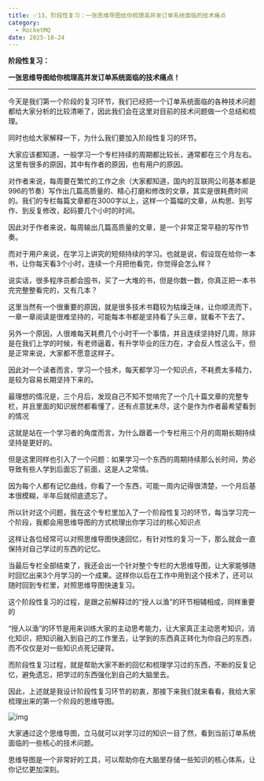 ```yaml
---
title: ✅13、阶段性复习：一张思维导图给你梳理高并发订单系统面临的技术痛点
category:
  - RocketMQ
date: 2025-10-24
---
```


<!-- more -->

**阶段性复习：**

**一张思维导图给你梳理高并发订单系统面临的技术痛点！**

---

今天是我们第一个阶段的复习环节，我们已经把一个订单系统面临的各种技术问题都给大家分析的比较清晰了，因此我们会在这里对目前的技术问题做一个总结和梳理。

同时也给大家解释一下，为什么我们要加入阶段性复习的环节。

大家应该都知道，一般学习一个专栏持续的周期都比较长，通常都在三个月左右。这里有很多的原因，其中有作者的原因，也有用户的原因。

对作者来说，每周要在繁忙的工作之余（大家都知道，国内的互联网公司基本都是996的节奏）写作出几篇高质量的、精心打磨和修改的文章，其实是很耗费时间的。我们的专栏每篇文章都在3000字以上，这样一个篇幅的文章，从构思、到写作、到反复修改，起码要几个小时的时间。

因此对于作者来说，每周输出几篇高质量的文章，是一个非常正常平稳的写作节奏。

而对于用户来说，在学习上讲究的短频持续的学习。也就是说，假设现在给你一本书，让你每天看3个小时，连续一个月把他看完，你觉得会怎么样？

说实话，很多程序员都会囤书，买了一大堆的书，但是你数一数，你真正把一本书完完整整看完的，又有几本？

这里当然有一个很重要的原因，就是很多技术书籍较为枯燥乏味，让你顺流而下，一章一章阅读是很难坚持的，可能每本书都是坚持看了头三章，就看不下去了。

另外一个原因，人很难每天耗费几个小时干一个事情，并且连续坚持好几周，除非是在我们上学的时候，有老师逼着，有升学毕业的压力在，才会反人性这么干，但是正常来说，大家都不愿意这样子。

因此对一个读者而言，学习一个技术，每天都学习一个知识点，不耗费太多精力，是较为容易长期坚持下来的。

最理想的情况是，三个月后，发现自己不知不觉啃完了一个几十篇文章的完整专栏，并且里面的知识居然都看懂了，还有点意犹未尽，这个是作为作者最希望看到的情况

这就是站在一个学习者的角度而言，为什么跟着一个专栏用三个月的周期长期持续坚持是更好的。

但是这里同样也引入了一个问题：如果学习一个东西的周期持续那么长时间，势必导致有些人学到后面忘了前面，这是人之常情。

因为每个人都有记忆曲线，你看了一个东西，可能一周内记得很清楚，一个月后基本很模糊，半年后就彻底遗忘了。

所以针对这个问题，我在这个专栏里加入了一个阶段性复习的环节，每当学习完一个阶段，我都会用思维导图的方式梳理出你学习过的核心知识点

这样让各位经常可以对照思维导图快速回忆，有针对性的复习一下，那么就会一直保持对自己学过的东西的记忆。

当最后专栏全部结束了，我还会出一个针对整个专栏的大思维导图，让大家能够随时回忆出来3个月学习的一个成果。这样你以后在工作中用到这个技术了，还可以随时回到专栏里，对照思维导图快速复习。

这个阶段性复习的过程，是跟之前解释过的“授人以渔”的环节相辅相成，同样重要的

“授人以渔”的环节是用来训练大家的主动思考能力，让大家真正主动思考知识，消化知识，把知识融入到自己的工作里去，让学到的东西真正转化为你自己的东西，而不仅仅是对一些知识点死记硬背。

而阶段性复习过程，就是帮助大家不断的回忆和梳理学习过的东西，不断的反复记忆，避免遗忘，把学过的东西强化到自己的大脑里去。

因此，上述就是我设计阶段性复习环节的初衷，那接下来我们就来看看，我给大家梳理出来的第一个阶段的思维导图。

![img](https://studyimages.oss-cn-beijing.aliyuncs.com/img/RocketMQ/202308/202308021118822.png)       

大家通过这个思维导图，立马就可以对学习过的知识一目了然，看到当前订单系统面临的一些核心的技术问题。

思维导图是一个非常好的工具，可以帮助你在大脑里存储一些知识的核心体系，让你记忆更加深刻。